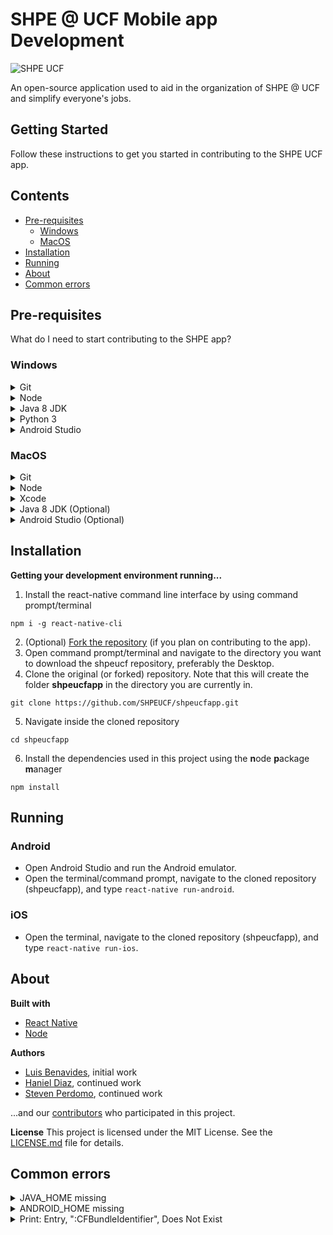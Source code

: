 # SHPE @ UCF Mobile app Development
![SHPE UCF](https://www.shpeucf.com/wp-content/uploads/2019/09/shpe-banner-white-background.png)

An open-source application used to aid in the organization of SHPE @ UCF and simplify everyone's jobs.

## Getting Started
Follow these instructions to get you started in contributing to the SHPE UCF app.

## Contents
* [Pre-requisites](#pre-requisites)
	* [Windows](#windows)
	* [MacOS](#macos)
* [Installation](#installation)
* [Running](#running)
* [About](#about)
* [Common errors](#common-errors)

## Pre-requisites
What do I need to start contributing to the SHPE app?

### Windows
<details>
	<summary>Git</summary>

For version control; this is how we manage all the files on our app and how you are able to read this now on GitHub. You can download the latest version (2.25.0 as of February 2020) [here](https://git-scm.com/).
</details>
<details>
	<summary>Node</summary>
	
The runtime we use to build the app. Download the latest stable version (12.15.0 as of February 2020) [here](https://nodejs.org/en/).
</details>
<details>
	<summary>Java 8 JDK</summary>
	
Used to build and emulate the app on Android Studio.
* To check your version open command prompt (*not* WSL) and run `java -version`, making sure that it is Java 8. If you don't have this version, you can download it [here](https://www.oracle.com/technetwork/java/javase/downloads/jdk8-downloads-2133151.html).
* You will need to add **JAVA_HOME** as an environment variable, to tell Windows which version of Java you want to use. For a guide on how to do that, go [here](https://www.architectryan.com/2018/03/17/add-to-the-path-on-windows-10/).
</details>
<details>
	<summary>Python 3</summary>

Since the building system for React Native uses Python, you will need to install it. Go [here](https://www.python.org/downloads/windows/) and download the latest version (3.8.1 as of February 2020).
</details>
<details>
	<summary>Android Studio</summary>

To build and test the app you can:
1. [Run on a physical *Android* device](https://facebook.github.io/react-native/docs/running-on-device)
2. Run on the Android Studio.  
	a. [Download](https://developer.android.com/studio) Android Studio.
	b. Download the AVD (Android Virtual Device) inside Android Studio. Go [here](https://developer.android.com/studio/run/managing-avds) for an in-depth guide.
</details>

### MacOS
<details>
	<summary>Git</summary>

For version control; this is how we manage all the files on our app and how you are able to read this now on GitHub. You can download the latest version (2.25.0 as of February 2020) [here](https://git-scm.com/).
</details>
<details>
	<summary>Node</summary>
	
The runtime we use to build the app.
* Download HomeBrew [here](https://brew.sh/).
* On your terminal, write `brew install node@10`.
</details>
<details>
	<summary>Xcode</summary>

* You can only download this through the App Store, version 9.1+.
* If you want to use a physical device follow [this](https://facebook.github.io/react-native/docs/running-on-device)
* Make sure you are signed in to your apple account and that your account is a [developer account](https://9to5mac.com/2016/03/27/how-to-create-free-apple-developer-account-sideload-apps/)!
</details>
<details>
	<summary>Java 8 JDK (Optional)</summary>
	
Used to build and emulate the app on Android Studio, if you don't want to use XCode (or you want to use both).
* To check your version open terminal and run `java -version`, making sure that it is Java 8. If you don't have this version, you can download it [here](https://www.oracle.com/technetwork/java/javase/downloads/jdk8-downloads-2133151.html).
* You will need to add **JAVA_HOME**. For a guide on how to do that, go [here](https://dalanzg.github.io/tips-tutorials/posts/2016/03/21/how-to-set-java_home-on-mac-os-x/)
</details>
<details>
	<summary>Android Studio (Optional)</summary>

To build and test the app you can:
1. Run on a physical *Android* device](https://facebook.github.io/react-native/docs/running-on-device)
2. Run on the Android Studio.
	a. [Download](https://developer.android.com/studio) Android Studio.
	b. Download the Android Virtual Device (AVD) inside Android Studio. Go [here](https://developer.android.com/studio/run/managing-avds) for an in-depth guide.
</details>

## Installation
**Getting your development environment running...**
1. Install the react-native command line interface by using command prompt/terminal
```
npm i -g react-native-cli
```
2.  (Optional) [Fork the repository](https://help.github.com/en/github/getting-started-with-github/fork-a-repo) (if you plan on contributing to the app).
3. Open command prompt/terminal and navigate to the directory you want to download the shpeucf repository, preferably the Desktop.
4. Clone the original (or forked) repository. Note that this will create the folder **shpeucfapp** in the directory you are currently in.
```
git clone https://github.com/SHPEUCF/shpeucfapp.git
```
5. Navigate inside the cloned repository
```
cd shpeucfapp
```
6. Install the dependencies used in this project using the **n**ode **p**ackage **m**anager
```
npm install
```

## Running
### Android
* Open Android Studio and run the Android emulator.
* Open the terminal/command prompt, navigate to the cloned repository (shpeucfapp), and type `react-native run-android`.
### iOS
* Open the terminal, navigate to the cloned repository (shpeucfapp), and type `react-native run-ios`.

## About
**Built with**
* [React Native](https://facebook.github.io/react-native/)
* [Node](https://nodejs.org/en/)

**Authors**
* [Luis Benavides](https://github.com/luisbenan), initial work
* [Haniel Diaz](https://github.com/HanielDiaz), continued work
* [Steven Perdomo](https://github.com/esteban737), continued work

...and our [contributors](https://github.com/SHPEUCF/shpeucfapp/graphs/contributors) who participated in this project.

**License**
This project is licensed under the MIT License. See the [LICENSE.md](LICENSE.md) file for details.

## Common errors
<details>
	<summary>JAVA_HOME missing</summary>

* [MacOS](https://dalanzg.github.io/tips-tutorials/posts/2016/03/21/how-to-set-java_home-on-mac-os-x/)
* [Windows](https://docs.oracle.com/cd/E19182-01/820-7851/inst_cli_jdk_javahome_t/)
</details>
<details>
	<summary>ANDROID_HOME missing</summary>

* [MacOS(user2993582)](https://stackoverflow.com/questions/19986214/setting-android-home-enviromental-variable-on-mac-os-x)
* [Windows(Hoque MD Zahidul)](https://stackoverflow.com/questions/27620262/sdk-location-not-found-define-location-with-sdk-dir-in-the-local-properties-fil)
</details>
<details>
	<summary>Print: Entry, ":CFBundleIdentifier", Does Not Exist</summary>

1. Open the project on Xcode; that is, open "shpeucfapp/ios/shpeucfapp.xcodeproj".
2. In Xcode, File ->Workspace setting
3. Change Build System to Legacy Build System and click "OK".
4. Follow these instructions:

<p align="center">
  <img height="450" src="https://user-images.githubusercontent.com/2400215/45737941-92981200-bc08-11e8-80fc-978147db7a9a.png">
</p>

5. In Xcode, Product -> Clean
6. In Xcode, Click on the project folder on the left side-bar.

<p align="center">
  <img height="450" src="https://i.imgur.com/t8v9oQy.png">
</p>

7. Make sure there are no errors by selecting a team and changing the bundle identifier, if it's giving you an error.
8. Close Xcode and try running the simulator by typing `react-native run-ios` on your terminal (while inside the project folder).
9. If step 6 doesn't work then try running `react-native run-ios` at least 2 more times.
</details>
